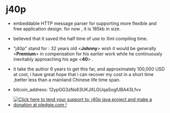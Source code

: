 # j40p
+ embeddable HTTP message parser for supporting more flexible and free application design. for now , it is 185kb in size.

+ believed that it saved the half time of use to Xml compiling time.

+ "j40p" stand for : 32 years old \<__Johnny__\> wish it would be generally \<__Premium__\> in compensation for his earlier work while he continuously inevitably approaching his age \<__40__\> .

+ it take the author 6 years to get this far,  and approximately  100,000 USD at cost, i have great hope that i can recover my cost in a short time ,better less than a mainland Chinese life time span.

+ bitcoin_address: 12ypGG3zNs63UKJXLGUqaSogfJBA43Lfvv

+ <a href='https://pledgie.com/campaigns/30673'><img alt='Click here to lend your support to: j40p java project and make a donation at pledgie.com !' src='https://pledgie.com/campaigns/30673.png?skin_name=chrome' border='0' ></a>
